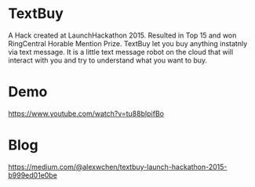 # TextBuy
A Hack created at LaunchHackathon 2015. Resulted in Top 15 and won RingCentral Horable Mention Prize. TextBuy let you buy anything instatnly via text message. It is a little text message robot on the cloud that will interact with you and try to understand what you want to buy.

# Demo
https://www.youtube.com/watch?v=tu88bIpifBo
# Blog
https://medium.com/@alexwchen/textbuy-launch-hackathon-2015-b999ed01e0be
